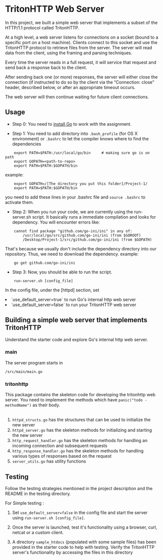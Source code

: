 # TritonHTTP Web Server

In this project, we built a simple web server that implements a subset of the HTTP/1.1 protocol called TritonHTTP.

At a high level, a web server listens for connections on a socket (bound to a specific port on a host machine). Clients connect to this socket and use the TritonHTTP protocol to retrieve files from the server. The server will read data from the client, using the framing and parsing techniques. 

Every time the server reads in a full request, it will service that request and send back a response back to the client. 

After sending back one (or more) responses, the server will either close the connection (if instructed to do so by the client via the “Connection: close” header, described below, or after an appropriate timeout occurs. 

The web server will then continue waiting for future client connections. 

## Usage
- Step 0:
You need to [install Go](https://golang.org/doc/install) to work with the assignment.


- Step 1:
You need to add directory into ```.bash_profile``` (for OS X environment) or ```.bashrc``` to let the compiler knows where to find the dependencies
```
	export PATH=$PATH:/usr/local/go/bin     # making sure go is on path
	export GOPATH=<path-to-repo>
	export PATH=$PATH:$GOPATH/bin           
 ```
example:
```
	export GOPATH=/[The directory you put this folder]/Project-1/
	export PATH=$PATH:$GOPATH/bin
```
you need to add these lines in your .bashrc file and  ```source .bashrc``` to activate them.


- Step 2:
When you run your code, we are currently using the run-server.sh script. It basically runs a immediate compilation and looks for dependency. You will encounter errors like:
```
	cannot find package "github.com/go-ini/ini" in any of:
		/usr/local/go/src/github.com/go-ini/ini (from $GOROOT)
		/Desktop/Project-1/src/github.com/go-ini/ini (from $GOPATH)
```
That's because we usually don't include the dependency directory into our repository. Thus, we need to download the dependency.
example:
```
	go get github.com/go-ini/ini
```


- Step 3:
Now, you should be able to run the script. 
```
	run-server.sh [config_file]
```
In the config file, under the [httpd] section, set 
<li> `use_default_server=true` to run Go's internal http web server 
<li> `use_default_server=false` to run your TritonHTTP web server

## Building a simple web server that implements TritonHTTP


Understand the starter code and explore Go's internal http web server.

### main
The server program starts in
```
/src/main/main.go
```

### tritonhttp
This package contains the skeleton code for developing the tritonhttp web server. You need to implement the methods which have `panic("todo - methodName")` as their body. <br><br>

1. `httpd_structs.go` has the structures that can be used to initialize the new server
2. `httpd_server.go` has the skeleton methods for initializing and starting the new server
3. `http_request_handler.go` has the skeleton methods for handling an incoming connection and subsequent requests
4. `http_response_handler.go` has the skeleton methods for handling various types of responses based on the request
5. `server_utils.go` has utility functions



## Testing
Follow the testing strategies mentioned in the project description and the README in the testing directory. <br>

For Simple testing : <br>

1. Set `use_default_server=false` in the config file and start the server using `run-server.sh [config_file]`.

2. Once the server is launched, test it's functionality using a browser, curl, netcat or a custom client.

3. A directory `sample_htdocs` (populated with some sample files) has been provided in the starter code to help with testing. Verify the TritonHTTP server's functionality by accessing the files in this directory